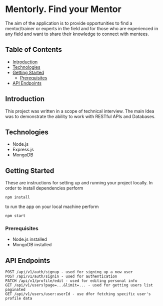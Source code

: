 # Mentorly. Find your Mentor

The aim of the application is to provide opportunities to find a mentor/trainer or experts in
the field and for those who are experienced in any field and want to share their knowledge
to connect with mentees.

## Table of Contents

- [Introduction](#introduction)
- [Technologies](#technologies)
- [Getting Started](#getting-started)
    - [Prerequisites](#prerequisites)
- [API Endpoints](#api-endpoints)



## Introduction

This project was written in a scope of technical interview. The main Idea was to demonstrate the ability 
to work with RESTful APIs and Databases.

## Technologies

- Node.js
- Express.js
- MongoDB

## Getting Started

These are instructions for setting up and running your project locally.
In order to install dependencies perform
```
npm install
```
to run the app on your local machine perform
```
npm start
```
### Prerequisites

- Node.js installed
- MongoDB installed

## API Endpoints

```
POST /api/v1/auth/signup - used for signing up a new user
POST /api/v1/auth/signin - used for authentication
PATCH /api/v1/profile/edit - used for editing personal info
GET /api/v1/users?page=...&limit=... - used for getting users list paginated
GET /api/v1/users/user:userId - use dfor fetching specific user's profile data
```


